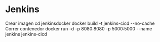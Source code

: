 # Jenkins
Crear imagen
cd jenkinsdocker
docker build -t jenkins-cicd --no-cache
Correr contenedor
docker run -d -p 8080:8080 -p 5000:5000 --name jenkins jenkins-cicd
